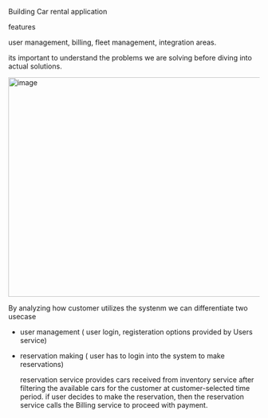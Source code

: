 

Building Car rental application

features

user management, billing, fleet management, integration areas. 

its important to understand the problems we are solving before diving into actual solutions. 

<img width="735" height="441" alt="image" src="https://github.com/user-attachments/assets/a6e41edd-838b-4107-bf19-11f88d131208" />

By analyzing how customer utilizes the systenm we can differentiate two usecase
- user management ( user login, registeration options provided by Users service)
- reservation making ( user has to login into the system to make reservations)

  reservation service provides cars received from inventory service after filtering the available cars for the customer at customer-selected time period.  if user decides to make the reservation, then the reservation service calls the Billing service to proceed with payment.

  
